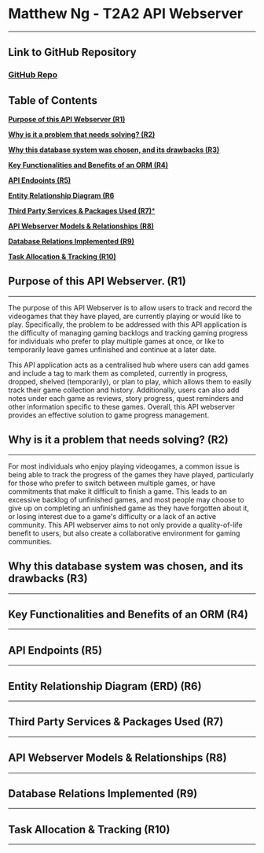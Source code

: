 # Matthew Ng - T2A2 API Webserver

---

## Link to GitHub Repository

### [GitHub Repo](https://github.com/matthewngc/MatthewNg_T2A2)

## Table of Contents

[**Purpose of this API Webserver (R1)**](#purpose-of-this-api-webserver-r1)

[**Why is it a problem that needs solving? (R2)**](#why-is-it-a-problem-that-needs-solving-r2)

[**Why this database system was chosen, and its drawbacks (R3)**](#why-this-database-system-was-chosen-and-its-drawbacks-r3)

[**Key Functionalities and Benefits of an ORM (R4)**](#key-functionalities-and-benefits-of-an-orm-r4)

[**API Endpoints (R5)**](#api-endpoints-r5)

[**Entity Relationship Diagram (R6**](#entity-relationship-diagram-erd-r6)

[**Third Party Services & Packages Used (R7)***](#third-party-services--packages-used-r7)

[**API Webserver Models & Relationships (R8)**](#api-webserver-models--relationships-r8)

[**Database Relations Implemented (R9)**](#database-relations-implemented-r9)

[**Task Allocation & Tracking (R10)**](#task-allocation--tracking-r10)

## Purpose of this API Webserver. (R1)

---

The purpose of this API Webserver is to allow users to track and record the videogames that they have played, are currently playing or would like to play. Specifically, the problem to be addressed with this API application is the difficulty of managing gaming backlogs and tracking gaming progress for individuals who prefer to play multiple games at once, or like to temporarily leave games unfinished and continue at a later date.

This API application acts as a centralised hub where users can add games and include a tag to mark them as completed, currently in progress, dropped, shelved (temporarily), or plan to play, which allows them to easily track their game collection and history. Additionally, users can also add notes under each game as reviews, story progress, quest reminders and other information specific to these games. Overall, this API webserver provides an effective solution to game progress management.

## Why is it a problem that needs solving? (R2)

---

For most individuals who enjoy playing videogames, a common issue is being able to track the progress of the games they have played, particularly for those who prefer to switch between multiple games, or have commitments that make it difficult to finish a game. This leads to an excessive backlog of unfinished games, and most people may choose to give up on completing an unfinished game as they have forgotten about it, or losing interest due to a game's difficulty or a lack of an active community. This API webserver aims to not only provide a quality-of-life benefit to users, but also create a collaborative environment for gaming communities.

## Why this database system was chosen, and its drawbacks (R3)

---

## Key Functionalities and Benefits of an ORM (R4)

---

## API Endpoints (R5)

---

## Entity Relationship Diagram (ERD) (R6)

---

## Third Party Services & Packages Used (R7)

---

## API Webserver Models & Relationships (R8)

---

## Database Relations Implemented (R9)

---

## Task Allocation & Tracking (R10)

---
